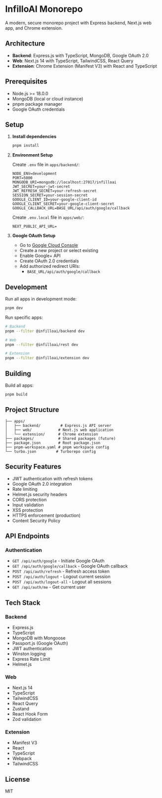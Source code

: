 # InfilloAI Monorepo

A modern, secure monorepo project with Express backend, Next.js web app, and Chrome extension.

## Architecture

- **Backend**: Express.js with TypeScript, MongoDB, Google OAuth 2.0
- **Web**: Next.js 14 with TypeScript, TailwindCSS, React Query
- **Extension**: Chrome Extension (Manifest V3) with React and TypeScript

## Prerequisites

- Node.js >= 18.0.0
- MongoDB (local or cloud instance)
- pnpm package manager
- Google OAuth credentials

## Setup

1. **Install dependencies**
   ```bash
   pnpm install
   ```

2. **Environment Setup**
   
   Create `.env` file in `apps/backend/`:
   ```env
   NODE_ENV=development
   PORT=5000
   MONGODB_URI=mongodb://localhost:27017/infilloai
   JWT_SECRET=your-jwt-secret
   JWT_REFRESH_SECRET=your-refresh-secret
   SESSION_SECRET=your-session-secret
   GOOGLE_CLIENT_ID=your-google-client-id
   GOOGLE_CLIENT_SECRET=your-google-client-secret
   GOOGLE_CALLBACK_URL=BASE_URL/api/auth/google/callback
   ```

   Create `.env.local` file in `apps/web/`:
   ```env
   NEXT_PUBLIC_API_URL=
   ```

3. **Google OAuth Setup**
   - Go to [Google Cloud Console](https://console.cloud.google.com/)
   - Create a new project or select existing
   - Enable Google+ API
   - Create OAuth 2.0 credentials
   - Add authorized redirect URIs:
     - `BASE_URL/api/auth/google/callback`

## Development

Run all apps in development mode:
```bash
pnpm dev
```

Run specific apps:
```bash
# Backend
pnpm --filter @infilloai/backend dev

# Web
pnpm --filter @infilloai/rest dev

# Extension
pnpm --filter @infilloai/extension dev
```

## Building

Build all apps:
```bash
pnpm build
```

## Project Structure

```
├── apps/
│   ├── backend/         # Express.js API server
│   ├── web/            # Next.js web application
│   └── extension/      # Chrome extension
├── packages/           # Shared packages (future)
├── package.json        # Root package.json
├── pnpm-workspace.yaml # pnpm workspace config
└── turbo.json         # Turborepo config
```

## Security Features

- JWT authentication with refresh tokens
- Google OAuth 2.0 integration
- Rate limiting
- Helmet.js security headers
- CORS protection
- Input validation
- XSS protection
- HTTPS enforcement (production)
- Content Security Policy

## API Endpoints

### Authentication
- `GET /api/auth/google` - Initiate Google OAuth
- `GET /api/auth/google/callback` - Google OAuth callback
- `POST /api/auth/refresh` - Refresh access token
- `POST /api/auth/logout` - Logout current session
- `POST /api/auth/logout-all` - Logout all sessions
- `GET /api/auth/me` - Get current user

## Tech Stack

### Backend
- Express.js
- TypeScript
- MongoDB with Mongoose
- Passport.js (Google OAuth)
- JWT authentication
- Winston logging
- Express Rate Limit
- Helmet.js

### Web
- Next.js 14
- TypeScript
- TailwindCSS
- React Query
- Zustand
- React Hook Form
- Zod validation

### Extension
- Manifest V3
- React
- TypeScript
- Webpack
- TailwindCSS

## License

MIT 